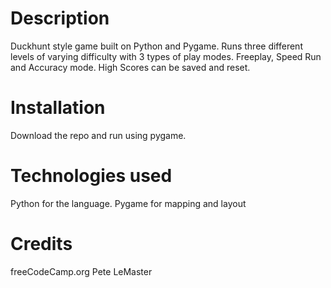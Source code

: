 # Description
Duckhunt style game built on Python and Pygame. Runs three different levels of varying difficulty with 3 types of play modes. Freeplay, Speed Run and Accuracy mode. High Scores can be saved and reset. 

# Installation
Download the repo and run using pygame.

# Technologies used
Python for the language.
Pygame for mapping and layout

# Credits
freeCodeCamp.org
Pete LeMaster

